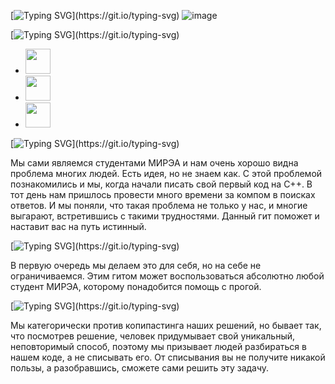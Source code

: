 [![Typing SVG](https://readme-typing-svg.herokuapp.com?color=%2336BCF7&lines=ОТВЕТЫ+НА+ЗАДАНИЯ+РТУ+МИРЭА:)](https://git.io/typing-svg)
![image](https://github.com/Ripsad/Luksorus/assets/82079561/4ceed4e4-def7-4dfe-9285-310f9728e2ef)


[![Typing SVG](https://readme-typing-svg.herokuapp.com?color=%2336BCF7&lines=Languages+used+here:)](https://git.io/typing-svg)
<ul>
  <li>
    <img src="https://github.com/Luksorus/profile/assets/82079561/f0712898-35b2-4994-a205-1a21cd12b34d"  width="40" height="40">
    
  </li>
  <li>
    <img src="https://github.com/Luksorus/profile/assets/82079561/97779165-471a-4292-93c5-4e72e5648e8a"  width="40" height="40">
  </li>
  <li>
    <img src="https://github.com/Luksorus/profile/assets/82079561/e60cd25a-8c47-444c-9dfe-faae9bb2e9df"  width="40" height="40">
  </li>
  
</ul>


[![Typing SVG](https://readme-typing-svg.herokuapp.com?color=%2336BCF7&lines=Для+чего+это+всё:)](https://git.io/typing-svg)

Мы сами являемся студентами МИРЭА и нам очень хорошо видна проблема многих людей. Есть идея, но не знаем как. С этой проблемой 
познакомились и мы, когда начали писать свой первый код на C++. В тот день нам пришлось провести много времени за компом в поисках 
ответов. И мы поняли, что такая проблема не только у нас, и многие выгарают, встретившись с такими трудностями.
Данный гит поможет и наставит вас на путь истинный.

[![Typing SVG](https://readme-typing-svg.herokuapp.com?color=%2336BCF7&lines=Для+кого+это+всё:)](https://git.io/typing-svg)

В первую очередь мы делаем это для себя, но на себе не ограничиваемся. Этим гитом может воспользоваться абсолютно любой студент
МИРЭА, которому понадобится помощь с прогой.


[![Typing SVG](https://readme-typing-svg.herokuapp.com?color=%2336BCF7&lines=По-поводу+списывания:)](https://git.io/typing-svg)

Мы категорически против копипастинга наших решений, но бывает так, что посмотрев решение, человек придумывает свой уникальный,
неповторимый способ, поэтому мы призывает людей разбираться в нашем коде, а не списывать его. От списывания вы не получите
никакой пользы, а разобравшись, сможете сами решить эту задачу.

